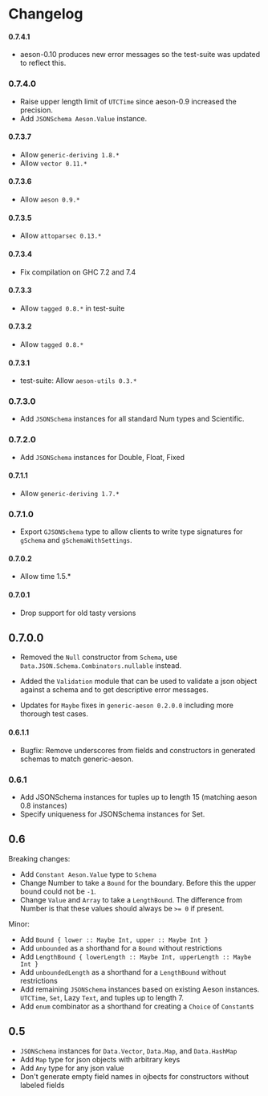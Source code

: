 # Changelog

#### 0.7.4.1

* aeson-0.10 produces new error messages so the test-suite was updated to reflect this.

### 0.7.4.0

* Raise upper length limit of `UTCTime` since aeson-0.9 increased the precision.
* Add `JSONSchema Aeson.Value` instance.

#### 0.7.3.7

* Allow `generic-deriving 1.8.*`
* Allow `vector 0.11.*`

#### 0.7.3.6

* Allow `aeson 0.9.*`

#### 0.7.3.5

* Allow `attoparsec 0.13.*`

#### 0.7.3.4

* Fix compilation on GHC 7.2 and 7.4

#### 0.7.3.3

* Allow `tagged 0.8.*` in test-suite

#### 0.7.3.2

* Allow `tagged 0.8.*`

#### 0.7.3.1

* test-suite: Allow `aeson-utils 0.3.*`

### 0.7.3.0

* Add `JSONSchema` instances for all standard Num types and Scientific.

### 0.7.2.0

* Add `JSONSchema` instances for Double, Float, Fixed

#### 0.7.1.1

* Allow `generic-deriving 1.7.*`

### 0.7.1.0

* Export `GJSONSchema` type to allow clients to write type signatures for `gSchema` and `gSchemaWithSettings`.

#### 0.7.0.2

* Allow time 1.5.*

#### 0.7.0.1

* Drop support for old tasty versions

## 0.7.0.0

* Removed the `Null` constructor from `Schema`, use `Data.JSON.Schema.Combinators.nullable` instead.

* Added the `Validation` module that can be used to validate a json
  object against a schema and to get descriptive error messages.

* Updates for `Maybe` fixes in `generic-aeson 0.2.0.0` including more
  thorough test cases.

#### 0.6.1.1

* Bugfix: Remove underscores from fields and constructors in generated schemas to match generic-aeson.

### 0.6.1

* Add JSONSchema instances for tuples up to length 15 (matching aeson 0.8 instances)
* Specify uniqueness for JSONSchema instances for Set.

## 0.6

Breaking changes:

* Add `Constant Aeson.Value` type to `Schema`
* Change Number to take a `Bound` for the boundary. Before this the upper bound could not be `-1`.
* Change `Value` and `Array` to take a `LengthBound`. The difference from Number is that these values should always be `>= 0` if present.

Minor:

* Add `Bound { lower :: Maybe Int, upper :: Maybe Int }`
* Add `unbounded` as a shorthand for a `Bound` without restrictions
* Add `LengthBound { lowerLength :: Maybe Int, upperLength :: Maybe Int }`
* Add `unboundedLength` as a shorthand for a `LengthBound` without restrictions
* Add remaining `JSONSchema` instances based on existing Aeson instances. `UTCTime`, `Set`, Lazy `Text`, and tuples up to length 7.
* Add `enum` combinator as a shorthand for creating a `Choice` of `Constant`s

## 0.5

* `JSONSchema` instances for `Data.Vector`, `Data.Map`, and `Data.HashMap`
* Add `Map` type for json objects with arbitrary keys
* Add `Any` type for any json value
* Don't generate empty field names in ojbects for constructors without labeled fields
